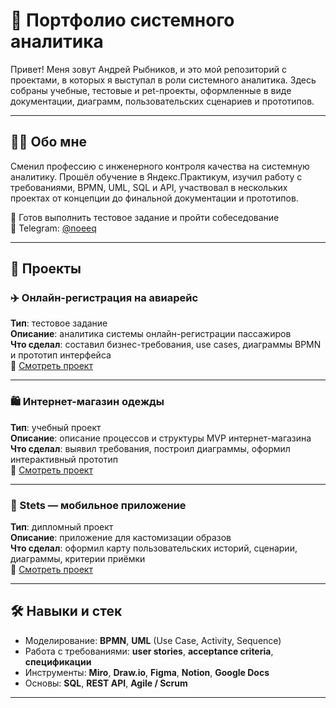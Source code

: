 # 📂 Портфолио системного аналитика

Привет! Меня зовут Андрей Рыбников, и это мой репозиторий с проектами, в которых я выступал в роли системного аналитика. Здесь собраны учебные, тестовые и pet-проекты, оформленные в виде документации, диаграмм, пользовательских сценариев и прототипов.

---

## 👨‍💻 Обо мне

Сменил профессию с инженерного контроля качества на системную аналитику. Прошёл обучение в Яндекс.Практикум, изучил работу с требованиями, BPMN, UML, SQL и API, участвовал в нескольких проектах от концепции до финальной документации и прототипов.  

📲 Готов выполнить тестовое задание и пройти собеседование  
💬 Telegram: [@noeeq](https://t.me/noeeq)

---

## 📁 Проекты

### ✈️ Онлайн-регистрация на авиарейс  
**Тип**: тестовое задание  
**Описание**: аналитика системы онлайн-регистрации пассажиров  
**Что сделал**: составил бизнес-требования, use cases, диаграммы BPMN и прототип интерфейса  
📎 [Смотреть проект](./online-checkin)

---

### 🛍 Интернет-магазин одежды  
**Тип**: учебный проект  
**Описание**: описание процессов и структуры MVP интернет-магазина  
**Что сделал**: выявил требования, построил диаграммы, оформил интерактивный прототип  
📎 [Смотреть проект](./ecommerce-store)

---

### 📱 Stets — мобильное приложение  
**Тип**: дипломный проект  
**Описание**: приложение для кастомизации образов  
**Что сделал**: оформил карту пользовательских историй, сценарии, диаграммы, критерии приёмки  
📎 [Смотреть проект](./stets-app)

---

## 🛠 Навыки и стек

- Моделирование: **BPMN**, **UML** (Use Case, Activity, Sequence)
- Работа с требованиями: **user stories**, **acceptance criteria**, **спецификации**
- Инструменты: **Miro**, **Draw.io**, **Figma**, **Notion**, **Google Docs**
- Основы: **SQL**, **REST API**, **Agile / Scrum**

---
